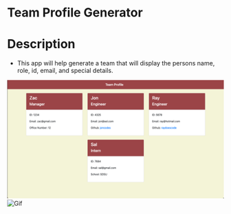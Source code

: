 # Team Profile Generator
# Description
- This app will help generate a team that will display the persons name, role, id, email, and special details. 

![Picture](Assets/demo.png)
![Gif](Assets/demogif.gif)